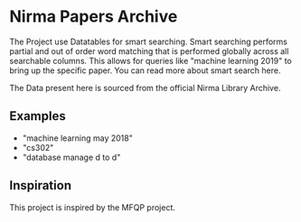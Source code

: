 # Nirma Papers Archive

The Project use Datatables for smart searching. Smart searching performs partial and out of order word matching that is performed globally across all searchable columns. This allows for queries like "machine learning 2019" to bring up the specific paper. You can read more about smart search here.

The Data present here is sourced from the official Nirma Library Archive.

## Examples
* "machine learning may 2018"
* "cs302"
* "database manage d to d"

## Inspiration

This project is inspired by the MFQP project.
